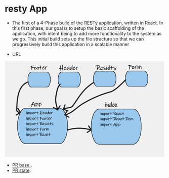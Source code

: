 # resty App

- The first of a 4-Phase build of the RESTy application, written in React. In this first phase, our goal is to setup the basic scaffolding of the application, with intent 
being to add more functionality to the system as we go. This initial build sets up the file structure so that we can progressively build this application in a scalable 
manner


- URL

![URL](URL.jpg)

- [PR base ](https://github.com/ManalKhAlbahar/resty/pull/2).
- [PR state](https://github.com/ManalKhAlbahar/resty/pull/3).
